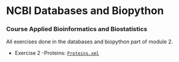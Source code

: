 # NCBI Databases and Biopython
### Course Applied Bioinformatics and Biostatistics
All exercises done in the databases and biopython part of module 2.

* Exercise 2 -Proteins: [`Proteins.xml`](https://github.com/rominafernandez/Databases_and_Biopython/blob/master/Proteins.xml)
